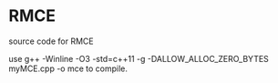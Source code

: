 # RMCE

source code for RMCE

use g++ -Winline -O3 -std=c++11 -g -DALLOW_ALLOC_ZERO_BYTES  myMCE.cpp -o mce  to compile.
